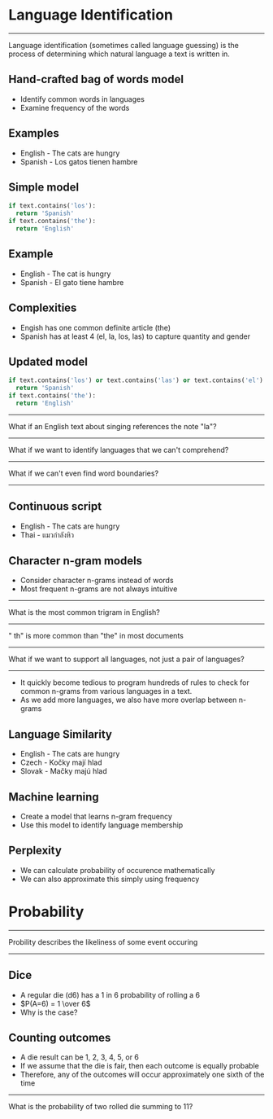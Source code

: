 Language Identification
=======================

---

Language identification (sometimes called language guessing) is the process of determining which natural language a text is written in.

Hand-crafted bag of words model
-------------------------------

- Identify common words in languages
- Examine frequency of the words

Examples
--------

- English - The cats are hungry
- Spanish - Los gatos tienen hambre

Simple model
------------

```python
if text.contains('los'):
  return 'Spanish'
if text.contains('the'):
  return 'English'
```

Example
-------

- English - The cat is hungry
- Spanish - El gato tiene hambre

Complexities
------------

- Engish has one common definite article (the)
- Spanish has at least 4 (el, la, los, las) to capture quantity and gender

Updated model
------------

```python
if text.contains('los') or text.contains('las') or text.contains('el') or text.contains('la'):
  return 'Spanish'
if text.contains('the'):
  return 'English'
```

---

What if an English text about singing references the note "la"?

---

What if we want to identify languages that we can't comprehend?

---

What if we can't even find word boundaries?

---

Continuous script
-----------------

- English - The cats are hungry
- Thai - แมวกำลังหิว

Character n-gram models
-----------------------

- Consider character n-grams instead of words
- Most frequent n-grams are not always intuitive

---

What is the most common trigram in English?

---

" th" is more common than "the" in most documents

---

What if we want to support all languages, not just a pair of languages?

---

- It quickly become tedious to program hundreds of rules to check for common n-grams from various languages in a text.
- As we add more languages, we also have more overlap between n-grams

Language Similarity
-------------------

- English - The cats are hungry
- Czech - Kočky mají hlad
- Slovak - Mačky majú hlad 

Machine learning
----------------

- Create a model that learns n-gram frequency
- Use this model to identify language membership

Perplexity
----------

- We can calculate probability of occurence mathematically
- We can also approximate this simply using frequency

Probability
===========

---

Probility describes the likeliness of some event occuring

---

Dice
----

- A regular die (d6) has a 1 in 6 probability of rolling a 6
- $P(A=6) = 1 \over 6$
- Why is the case?

Counting outcomes
-----------------

- A die result can be 1, 2, 3, 4, 5, or 6
- If we assume that the die is fair, then each outcome is equally probable
- Therefore, any of the outcomes will occur approximately one sixth of the time

---

What is the probability of two rolled die summing to 11?
